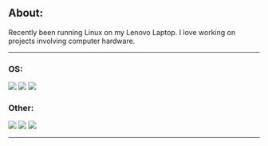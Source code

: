 ## About:

Recently been running Linux on my Lenovo Laptop. I love working on projects involving computer hardware.

---

### OS:
![](https://img.shields.io/badge/Fedora-294172?style=for-the-badge&logo=fedora&logoColor=white)
![](https://img.shields.io/badge/Windows-0078D6?style=for-the-badge&logo=windows&logoColor=white)
![](https://img.shields.io/badge/Android-3DDC84?style=for-the-badge&logo=android&logoColor=white)

### Other:
![](https://img.shields.io/badge/lenovo%20laptop-E2231A?style=for-the-badge&logo=lenovo&logoColor=white)
![](https://img.shields.io/badge/Valorant-fa4454?style=for-the-badge&logo=valorant&logoColor=white)
![](https://img.shields.io/badge/PC%20Builder-E2231A?style=for-the-badge&logo=lenovo&logoColor=white)

---
